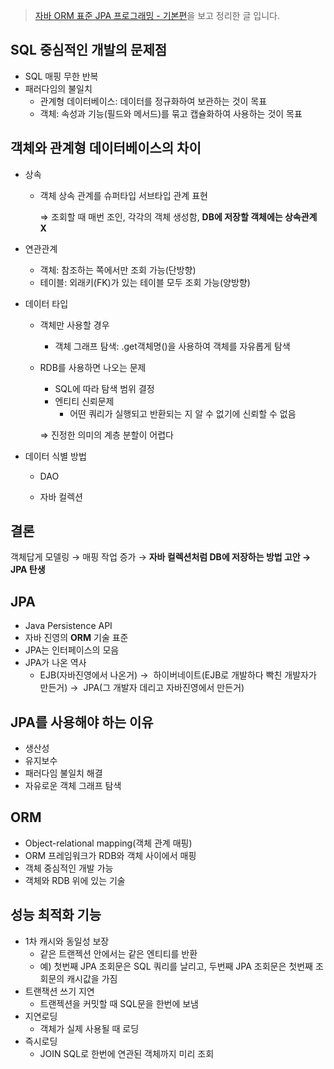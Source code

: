 > [자바 ORM 표준 JPA 프로그래밍 - 기본편](https://www.inflearn.com/course/ORM-JPA-Basic/dashboard)을 보고 정리한 글 입니다.

## SQL 중심적인 개발의 문제점

- SQL 매핑 무한 반복
- 패러다임의 불일치
    - 관계형 데이터베이스: 데이터를 정규화하여 보관하는 것이 목표
    - 객체: 속성과 기능(필드와 메서드)를 묶고 캡슐화하여 사용하는 것이 목표

## 객체와 관계형 데이터베이스의 차이

- 상속
    - 객체 상속 관계를 슈퍼타입 서브타입 관계 표현
        
        ⇒ 조회할 때 매번 조인, 각각의 객체 생성함, **DB에 저장할 객체에는 상속관계 X**
        
- 연관관계
    - 객체: 참조하는 쪽에서만 조회 가능(단방향)
    - 테이블: 외래키(FK)가 있는 테이블 모두 조회 가능(양방향)
- 데이터 타입
    - 객체만 사용할 경우
        - 객체 그래프 탐색: .get객체명()을 사용하여 객체를 자유롭게 탐색
    - RDB를 사용하면 나오는 문제
        - SQL에 따라 탐색 범위 결정
        - 엔티티 신뢰문제
            - 어떤 쿼리가 실행되고 반환되는 지 알 수 없기에 신뢰할 수 없음
        
        ⇒ 진정한 의미의 계층 분할이 어렵다
        
- 데이터 식별 방법
    - DAO
        
        
    - 자바 컬렉션
    
    

## 결론

객체답게 모델링 → 매핑 작업 증가 → **자바 컬렉션처럼 DB에 저장하는 방법 고안 → JPA 탄생**

## JPA

- Java Persistence API
- 자바 진영의 **ORM** 기술 표준
- JPA는 인터페이스의 모음
- JPA가 나온 역사
    - EJB(자바진영에서 나온거) →  하이버네이트(EJB로 개발하다 빡친 개발자가 만든거) →  JPA(그 개발자 데리고 자바진영에서 만든거)

## JPA를 사용해야 하는 이유

- 생산성
- 유지보수
- 패러다임 불일치 해결
- 자유로운 객체 그래프 탐색

## ORM

- Object-relational mapping(객체 관계 매핑)
- ORM 프레임워크가 RDB와 객체 사이에서 매핑
- 객체 중심적인 개발 가능
- 객체와 RDB 위에 있는 기술

## 성능 최적화 기능

- 1차 캐시와 동일성 보장
    - 같은 트랜젝션 안에서는 같은 엔티티를 반환
    - 예) 첫번째 JPA 조회문은 SQL 쿼리를 날리고, 두번째 JPA 조회문은 첫번째 조회문의 캐시값을 가짐
- 트랜잭션 쓰기 지연
    - 트랜젝션을 커밋할 때 SQL문을 한번에 보냄
- 지연로딩
    - 객체가 실제 사용될 때 로딩
- 즉시로딩
    - JOIN SQL로 한번에 연관된 객체까지 미리 조회